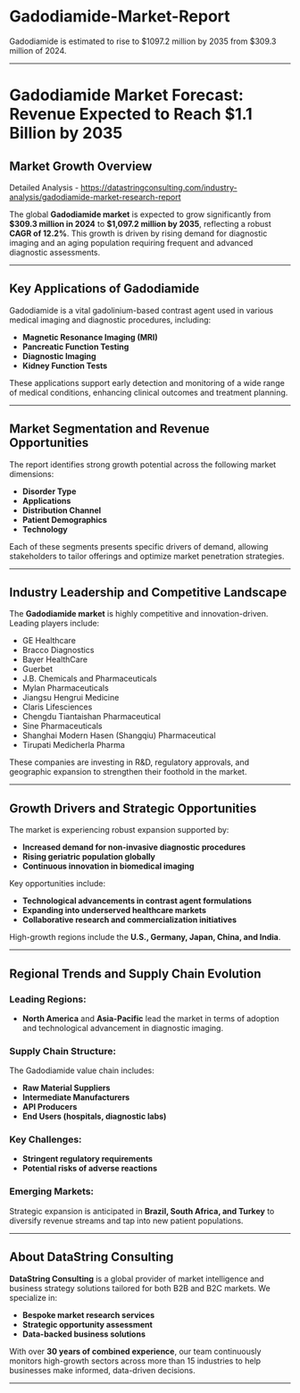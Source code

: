 # Gadodiamide-Market-Report
Gadodiamide is estimated to rise to $1097.2 million by 2035 from $309.3 million of 2024.

---

# **Gadodiamide Market Forecast: Revenue Expected to Reach \$1.1 Billion by 2035**

## **Market Growth Overview**

Detailed Analysis - https://datastringconsulting.com/industry-analysis/gadodiamide-market-research-report

The global **Gadodiamide market** is expected to grow significantly from **\$309.3 million in 2024** to **\$1,097.2 million by 2035**, reflecting a robust **CAGR of 12.2%**. This growth is driven by rising demand for diagnostic imaging and an aging population requiring frequent and advanced diagnostic assessments.

---

## **Key Applications of Gadodiamide**

Gadodiamide is a vital gadolinium-based contrast agent used in various medical imaging and diagnostic procedures, including:

* **Magnetic Resonance Imaging (MRI)**
* **Pancreatic Function Testing**
* **Diagnostic Imaging**
* **Kidney Function Tests**

These applications support early detection and monitoring of a wide range of medical conditions, enhancing clinical outcomes and treatment planning.

---

## **Market Segmentation and Revenue Opportunities**

The report identifies strong growth potential across the following market dimensions:

* **Disorder Type**
* **Applications**
* **Distribution Channel**
* **Patient Demographics**
* **Technology**

Each of these segments presents specific drivers of demand, allowing stakeholders to tailor offerings and optimize market penetration strategies.

---

## **Industry Leadership and Competitive Landscape**

The **Gadodiamide market** is highly competitive and innovation-driven. Leading players include:

* GE Healthcare
* Bracco Diagnostics
* Bayer HealthCare
* Guerbet
* J.B. Chemicals and Pharmaceuticals
* Mylan Pharmaceuticals
* Jiangsu Hengrui Medicine
* Claris Lifesciences
* Chengdu Tiantaishan Pharmaceutical
* Sine Pharmaceuticals
* Shanghai Modern Hasen (Shangqiu) Pharmaceutical
* Tirupati Medicherla Pharma

These companies are investing in R\&D, regulatory approvals, and geographic expansion to strengthen their foothold in the market.

---

## **Growth Drivers and Strategic Opportunities**

The market is experiencing robust expansion supported by:

* **Increased demand for non-invasive diagnostic procedures**
* **Rising geriatric population globally**
* **Continuous innovation in biomedical imaging**

Key opportunities include:

* **Technological advancements in contrast agent formulations**
* **Expanding into underserved healthcare markets**
* **Collaborative research and commercialization initiatives**

High-growth regions include the **U.S., Germany, Japan, China, and India**.

---

## **Regional Trends and Supply Chain Evolution**

### Leading Regions:

* **North America** and **Asia-Pacific** lead the market in terms of adoption and technological advancement in diagnostic imaging.

### Supply Chain Structure:

The Gadodiamide value chain includes:

* **Raw Material Suppliers**
* **Intermediate Manufacturers**
* **API Producers**
* **End Users (hospitals, diagnostic labs)**

### Key Challenges:

* **Stringent regulatory requirements**
* **Potential risks of adverse reactions**

### Emerging Markets:

Strategic expansion is anticipated in **Brazil, South Africa, and Turkey** to diversify revenue streams and tap into new patient populations.

---

## **About DataString Consulting**

**DataString Consulting** is a global provider of market intelligence and business strategy solutions tailored for both B2B and B2C markets. We specialize in:

* **Bespoke market research services**
* **Strategic opportunity assessment**
* **Data-backed business solutions**

With over **30 years of combined experience**, our team continuously monitors high-growth sectors across more than 15 industries to help businesses make informed, data-driven decisions.

---


